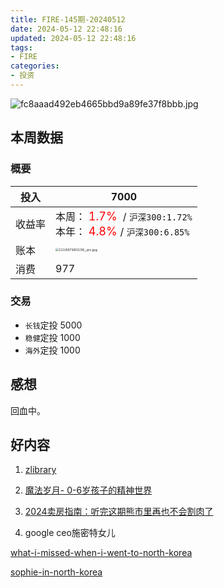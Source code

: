 ```yaml
---
title: FIRE-145期-20240512
date: 2024-05-12 22:48:16
updated: 2024-05-12 22:48:16
tags:
- FIRE
categories:
- 投资
---
```


![fc8aaad492eb4665bbd9a89fe37f8bbb.jpg](https://s2.loli.net/2024/05/12/rQkZRDSYJhfPe1X.jpg)

## 本周数据

### 概要

| 投入   | 7000                                                      |
| ------ | ------------------------------------------------------------ |
| 收益率 | 本周：<font color="red" size=4> 1.7% </font> / `沪深300:1.72%`    <br />本年：<font color="red" size=4> 4.8% </font>/ `沪深300:6.85%` |
| 账本   | <img src="https://s2.loli.net/2024/05/12/1oQydRGmhw6Hi5C.jpg" alt="211697983156_.pic.jpg" style="zoom:33%;" /> |
| 消费   | 977                                             |

### 交易

* `长钱`定投 5000
* `稳健`定投 1000
* `海外`定投 1000  

## 感想

回血中。



## 好内容

1. [zlibrary](https://zh.go-to-zlibrary.se/)

2. [魔法岁月- 0-6岁孩子的精神世界](https://book.douban.com/subject/26352480/)

3. [2024卖房指南：听完这期熊市里再也不会割肉了](https://www.xiaoyuzhoufm.com/episode/6637ab8503bcdd73a9a13060)

4. google ceo施密特女儿

[what-i-missed-when-i-went-to-north-korea](https://restofworld.org/2024/what-i-missed-when-i-went-to-north-korea/)

[sophie-in-north-korea](https://restofworld.org/2013/sophie-in-north-korea/)
